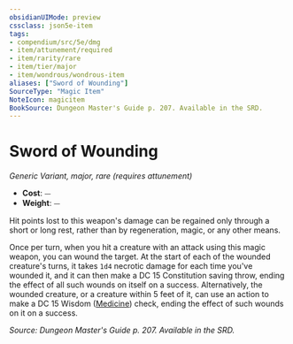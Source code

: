 ```yaml
---
obsidianUIMode: preview
cssclass: json5e-item
tags:
- compendium/src/5e/dmg
- item/attunement/required
- item/rarity/rare
- item/tier/major
- item/wondrous/wondrous-item
aliases: ["Sword of Wounding"]
SourceType: "Magic Item"
NoteIcon: magicitem
BookSource: Dungeon Master's Guide p. 207. Available in the SRD.
---
```

# Sword of Wounding
*Generic Variant, major, rare (requires attunement)*  

- **Cost**: ⏤
- **Weight**: ⏤

Hit points lost to this weapon's damage can be regained only through a short or long rest, rather than by regeneration, magic, or any other means.

Once per turn, when you hit a creature with an attack using this magic weapon, you can wound the target. At the start of each of the wounded creature's turns, it takes `1d4` necrotic damage for each time you've wounded it, and it can then make a DC 15 Constitution saving throw, ending the effect of all such wounds on itself on a success. Alternatively, the wounded creature, or a creature within 5 feet of it, can use an action to make a DC 15 Wisdom ([Medicine](/2-Mechanics/CLI/rules/skills.md#Medicine)) check, ending the effect of such wounds on it on a success.

*Source: Dungeon Master's Guide p. 207. Available in the SRD.*